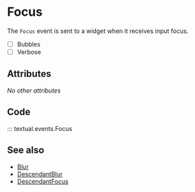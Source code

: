 # Focus

The `Focus` event is sent to a widget when it receives input focus.

- [ ] Bubbles
- [ ] Verbose

## Attributes

_No other attributes_

## Code

::: textual.events.Focus

## See also

- [Blur](blur.md)
- [DescendantBlur](descendant_blur.md)
- [DescendantFocus](descendant_focus.md)
